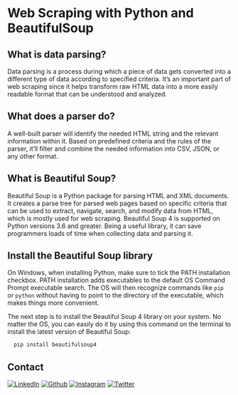 
# Web Scraping with Python and BeautifulSoup

## What is data parsing?
Data parsing is a process during which a piece of data gets converted into a different type of data according to specified criteria. It’s an important part of web scraping since it helps transform raw HTML data into a more easily readable format that can be understood and analyzed.

## What does a parser do?
A well-built parser will identify the needed HTML string and the relevant information within it. Based on predefined criteria and the rules of the parser, it’ll filter and combine the needed information into CSV, JSON, or any other format.


## What is Beautiful Soup?
Beautiful Soup is a Python package for parsing HTML and XML documents. It creates a parse tree for parsed web pages based on specific criteria that can be used to extract, navigate, search, and modify data from HTML, which is mostly used for web scraping. Beautiful Soup 4 is supported on Python versions 3.6 and greater. Being a useful library, it can save programmers loads of time when collecting data and parsing it.

## Install the Beautiful Soup library
On Windows, when installing Python, make sure to tick the PATH installation checkbox. PATH installation adds executables to the default OS Command Prompt executable search. The OS will then recognize commands like `pip` or `python` without having to point to the directory of the executable, which makes things more convenient.

The next step is to install the Beautiful Soup 4 library on your system. No matter the OS, you can easily do it by using this command on the terminal to install the latest version of Beautiful Soup:

```bash
  pip install beautifulsoup4

```

## Contact

[<img target="_blank" src="https://img.icons8.com/bubbles/100/000000/linkedin.png" title="LinkedIn">](https://www.linkedin.com/in/shubhambhatia2103/) [<img target="_blank" src="https://img.icons8.com/bubbles/100/000000/github.png" title="Github">](https://github.com/shubhambhatia2103) [<img target="_blank" src="https://img.icons8.com/bubbles/100/000000/instagram-new.png" title="Instagram">](https://instagram.com/6eingshubham) [<img target="_blank" src="https://img.icons8.com/bubbles/100/000000/twitter-squared.png" title="Twitter">](https://twitter.com/whoodattboyy)
